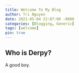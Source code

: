 ```yaml
---
title: Welcome To My Blog
author: Tri Nguyen
date: 2021-05-04 22:07:00 -0600
categories: [Blogging, Generic]
tags: [welcome]
pin: true
---
```


## Who is Derpy?

A good boy.